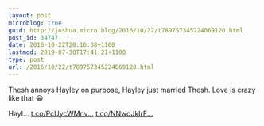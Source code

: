 ```yaml
---
layout: post
microblog: true
guid: http://joshua.micro.blog/2016/10/22/t789757345224069120.html
post_id: 34747
date: 2016-10-22T20:16:38+1100
lastmod: 2019-07-30T17:41:21+1100
type: post
url: /2016/10/22/t789757345224069120.html
---
```

Thesh annoys Hayley on purpose, Hayley just married Thesh. Love is crazy like that 😁

Hayl… [t.co/PcUycWMnv...](https://t.co/PcUycWMnve) [t.co/NNwoJkIrF...](https://t.co/NNwoJkIrFf)
